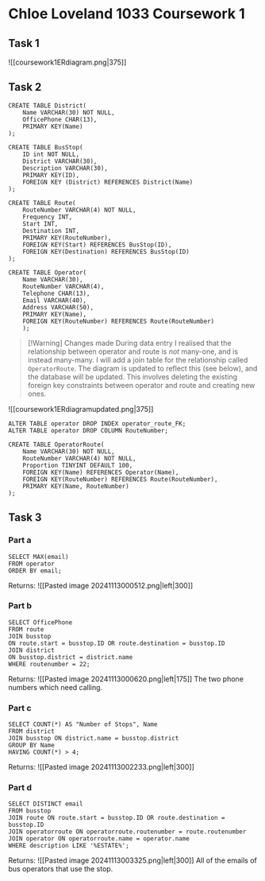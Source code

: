 # Chloe Loveland 1033 Coursework 1

## Task 1
![[coursework1ERdiagram.png|375]]

## Task 2
```
CREATE TABLE District(
	Name VARCHAR(30) NOT NULL,
	OfficePhone CHAR(13),
	PRIMARY KEY(Name)
);
```

```
CREATE TABLE BusStop(
	ID int NOT NULL,
	District VARCHAR(30),
	Description VARCHAR(30),
	PRIMARY KEY(ID),
	FOREIGN KEY (District) REFERENCES District(Name)
);
```

```
CREATE TABLE Route(
	RouteNumber VARCHAR(4) NOT NULL,
	Frequency INT,
	Start INT,
	Destination INT,
	PRIMARY KEY(RouteNumber),
	FOREIGN KEY(Start) REFERENCES BusStop(ID),
	FOREIGN KEY(Destination) REFERENCES BusStop(ID)
);
```

```
CREATE TABLE Operator(
	Name VARCHAR(30),
	RouteNumber VARCHAR(4),
	Telephone CHAR(13),
	Email VARCHAR(40),
	Address VARCHAR(50),
	PRIMARY KEY(Name),
	FOREIGN KEY(RouteNumber) REFERENCES Route(RouteNumber)
	);
```

> [!Warning] Changes made
> During data entry I realised that the relationship between operator and route is *not* many-one, and is instead many-many. I will add a join table for the relationship called `OperatorRoute`. The diagram is updated to reflect this (see below), and the database will be updated.
> This involves deleting the existing foreign key constraints between operator and route and creating new ones.

![[coursework1ERdiagramupdated.png|375]]

```
ALTER TABLE operator DROP INDEX operator_route_FK;
ALTER TABLE operator DROP COLUMN RouteNumber;
```

```
CREATE TABLE OperatorRoute(
	Name VARCHAR(30) NOT NULL,
	RouteNumber VARCHAR(4) NOT NULL,
	Proportion TINYINT DEFAULT 100,
	FOREIGN KEY(Name) REFERENCES Operator(Name),
	FOREIGN KEY(RouteNumber) REFERENCES Route(RouteNumber),
	PRIMARY KEY(Name, RouteNumber)
);
```

## Task 3
### Part a
```
SELECT MAX(email)
FROM operator
ORDER BY email;
```
Returns:
![[Pasted image 20241113000512.png|left|300]]

### Part b
```
SELECT OfficePhone
FROM route 
JOIN busstop 
ON route.start = busstop.ID OR route.destination = busstop.ID 
JOIN district
ON busstop.district = district.name
WHERE routenumber = 22;
```

Returns:
![[Pasted image 20241113000620.png|left|175]]
The two phone numbers which need calling.

### Part c
```
SELECT COUNT(*) AS "Number of Stops", Name 
FROM district 
JOIN busstop ON district.name = busstop.district 
GROUP BY Name
HAVING COUNT(*) > 4;
```

Returns:
![[Pasted image 20241113002233.png|left|300]]

### Part d
```
SELECT DISTINCT email
FROM busstop
JOIN route ON route.start = busstop.ID OR route.destination = busstop.ID
JOIN operatorroute ON operatorroute.routenumber = route.routenumber
JOIN operator ON operatorroute.name = operator.name
WHERE description LIKE '%ESTATE%';
```

Returns:
![[Pasted image 20241113003325.png|left|300]]
All of the emails of bus operators that use the stop.